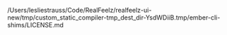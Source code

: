 /Users/lesliestrauss/Code/RealFeelz/realfeelz-ui-new/tmp/custom_static_compiler-tmp_dest_dir-YsdWDiiB.tmp/ember-cli-shims/LICENSE.md